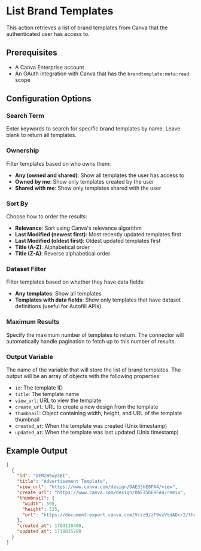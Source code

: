 # List Brand Templates

This action retrieves a list of brand templates from Canva that the authenticated user has access to.

## Prerequisites

- A Canva Enterprise account
- An OAuth integration with Canva that has the `brandtemplate:meta:read` scope

## Configuration Options

### Search Term
Enter keywords to search for specific brand templates by name. Leave blank to return all templates.

### Ownership
Filter templates based on who owns them:
- **Any (owned and shared)**: Show all templates the user has access to
- **Owned by me**: Show only templates created by the user
- **Shared with me**: Show only templates shared with the user

### Sort By
Choose how to order the results:
- **Relevance**: Sort using Canva's relevance algorithm
- **Last Modified (newest first)**: Most recently updated templates first
- **Last Modified (oldest first)**: Oldest updated templates first
- **Title (A-Z)**: Alphabetical order
- **Title (Z-A)**: Reverse alphabetical order

### Dataset Filter
Filter templates based on whether they have data fields:
- **Any templates**: Show all templates
- **Templates with data fields**: Show only templates that have dataset definitions (useful for Autofill APIs)

### Maximum Results
Specify the maximum number of templates to return. The connector will automatically handle pagination to fetch up to this number of results.

### Output Variable
The name of the variable that will store the list of brand templates. The output will be an array of objects with the following properties:
- `id`: The template ID
- `title`: The template name
- `view_url`: URL to view the template
- `create_url`: URL to create a new design from the template
- `thumbnail`: Object containing width, height, and URL of the template thumbnail
- `created_at`: When the template was created (Unix timestamp)
- `updated_at`: When the template was last updated (Unix timestamp)

## Example Output

```json
[
  {
    "id": "DEMzWSwy3BI",
    "title": "Advertisement Template",
    "view_url": "https://www.canva.com/design/DAE35hE8FA4/view",
    "create_url": "https://www.canva.com/design/DAE35hE8FA4/remix",
    "thumbnail": {
      "width": 595,
      "height": 335,
      "url": "https://document-export.canva.com/Vczz9/zF9vzVtdADc/2/thumbnail/0001.png"
    },
    "created_at": 1704110400,
    "updated_at": 1719835200
  }
]
```
